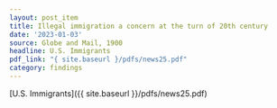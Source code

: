 ```yaml
---
layout: post_item
title: Illegal immigration a concern at the turn of 20th century
date: '2023-01-03'
source: Globe and Mail, 1900
headline: U.S. Immigrants
pdf_link: "{ site.baseurl }/pdfs/news25.pdf"
category: findings
---
```


[U.S. Immigrants]({{ site.baseurl }}/pdfs/news25.pdf)